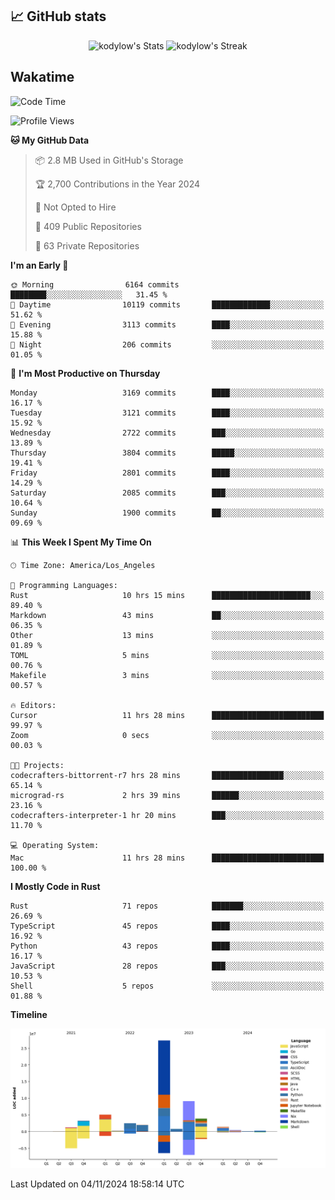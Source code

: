 ## 📈 GitHub stats
<!--START_SECTION:github-->
<div class="badges-githubstats">
  <p align="center">
    <img src="https://github-readme-stats.vercel.app/api?username=kodylow&theme=tokyonight&show_icons=true&hide_border=true&count_private=true" alt="kodylow's Stats" height="165">
    <img src="https://github-readme-streak-stats.herokuapp.com/?user=kodylow&theme=tokyonight&hide_border=true" alt="kodylow's Streak" height="165">
  </p>
</div>
<!--END_SECTION:github-->

## Wakatime 
<!--START_SECTION:waka-->
![Code Time](http://img.shields.io/badge/Code%20Time-1%2C237%20hrs%2014%20mins-blue)

![Profile Views](http://img.shields.io/badge/Profile%20Views-6-blue)

**🐱 My GitHub Data** 

> 📦 2.8 MB Used in GitHub's Storage 
 > 
> 🏆 2,700 Contributions in the Year 2024
 > 
> 🚫 Not Opted to Hire
 > 
> 📜 409 Public Repositories 
 > 
> 🔑 63 Private Repositories 
 > 
**I'm an Early 🐤** 

```text
🌞 Morning                6164 commits        ████████░░░░░░░░░░░░░░░░░   31.45 % 
🌆 Daytime                10119 commits       █████████████░░░░░░░░░░░░   51.62 % 
🌃 Evening                3113 commits        ████░░░░░░░░░░░░░░░░░░░░░   15.88 % 
🌙 Night                  206 commits         ░░░░░░░░░░░░░░░░░░░░░░░░░   01.05 % 
```
📅 **I'm Most Productive on Thursday** 

```text
Monday                   3169 commits        ████░░░░░░░░░░░░░░░░░░░░░   16.17 % 
Tuesday                  3121 commits        ████░░░░░░░░░░░░░░░░░░░░░   15.92 % 
Wednesday                2722 commits        ███░░░░░░░░░░░░░░░░░░░░░░   13.89 % 
Thursday                 3804 commits        █████░░░░░░░░░░░░░░░░░░░░   19.41 % 
Friday                   2801 commits        ████░░░░░░░░░░░░░░░░░░░░░   14.29 % 
Saturday                 2085 commits        ███░░░░░░░░░░░░░░░░░░░░░░   10.64 % 
Sunday                   1900 commits        ██░░░░░░░░░░░░░░░░░░░░░░░   09.69 % 
```


📊 **This Week I Spent My Time On** 

```text
🕑︎ Time Zone: America/Los_Angeles

💬 Programming Languages: 
Rust                     10 hrs 15 mins      ██████████████████████░░░   89.40 % 
Markdown                 43 mins             ██░░░░░░░░░░░░░░░░░░░░░░░   06.35 % 
Other                    13 mins             ░░░░░░░░░░░░░░░░░░░░░░░░░   01.89 % 
TOML                     5 mins              ░░░░░░░░░░░░░░░░░░░░░░░░░   00.76 % 
Makefile                 3 mins              ░░░░░░░░░░░░░░░░░░░░░░░░░   00.57 % 

🔥 Editors: 
Cursor                   11 hrs 28 mins      █████████████████████████   99.97 % 
Zoom                     0 secs              ░░░░░░░░░░░░░░░░░░░░░░░░░   00.03 % 

🐱‍💻 Projects: 
codecrafters-bittorrent-r7 hrs 28 mins       ████████████████░░░░░░░░░   65.14 % 
micrograd-rs             2 hrs 39 mins       ██████░░░░░░░░░░░░░░░░░░░   23.16 % 
codecrafters-interpreter-1 hr 20 mins        ███░░░░░░░░░░░░░░░░░░░░░░   11.70 % 

💻 Operating System: 
Mac                      11 hrs 28 mins      █████████████████████████   100.00 % 
```

**I Mostly Code in Rust** 

```text
Rust                     71 repos            ███████░░░░░░░░░░░░░░░░░░   26.69 % 
TypeScript               45 repos            ████░░░░░░░░░░░░░░░░░░░░░   16.92 % 
Python                   43 repos            ████░░░░░░░░░░░░░░░░░░░░░   16.17 % 
JavaScript               28 repos            ███░░░░░░░░░░░░░░░░░░░░░░   10.53 % 
Shell                    5 repos             ░░░░░░░░░░░░░░░░░░░░░░░░░   01.88 % 
```



**Timeline**

![Lines of Code chart](https://raw.githubusercontent.com/Kodylow/Kodylow/master/assets/bar_graph.png)


 Last Updated on 04/11/2024 18:58:14 UTC
<!--END_SECTION:waka-->
